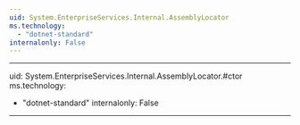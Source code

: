 ```yaml
---
uid: System.EnterpriseServices.Internal.AssemblyLocator
ms.technology: 
  - "dotnet-standard"
internalonly: False
---
```


---
uid: System.EnterpriseServices.Internal.AssemblyLocator.#ctor
ms.technology: 
  - "dotnet-standard"
internalonly: False
---
